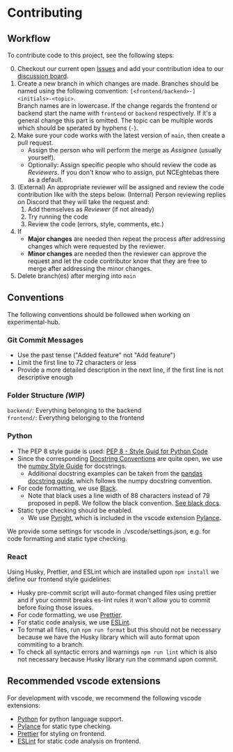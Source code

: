 # Contributing

## Workflow

To contribute code to this project, see the following steps:

0. Checkout our current open [Issues](https://github.com/TUMFARSynchrony/experimental-hub/issues) and add your contribution idea to our [discussion board](https://github.com/TUMFARSynchrony/experimental-hub/discussions/categories/ideas). 
1. Create a new branch in which changes are made. Branches should be named using the following convention: `[<frontend/backend>-]<initials>-<topic>`.  
Branch names are in lowercase. If the change regards the frontend or backend start the name with `frontend` or `backend` respectively. If it's a general change this part is omitted. The topic can be multiple words which should be sperated by hyphens (`-`).
2. Make sure your code works with the latest version of `main`, then create a pull request.
    - Assign the person who will perform the merge as *Assignee* (usually yourself).
    - Optionally: Assign specific people who should review the code as *Reviewers*. If you don't know who to assign, put NCEghtebas there as a default.
3. (External) An appropriate reviewer will be assigned and review the code contribution like with the steps below.
   (Internal) Person reviewing replies on Discord that they will take the request and:
    1. Add themselves as *Reviewer* (if not already)
    1. Try running the code
    1. Review the code (errors, style, comments, etc.)
5. If
    - **Major changes** are needed then repeat the process after addressing changes which were requested by the reviewer.
    - **Minor changes** are needed then the reviewer can approve the request and let the code contributor know that they are free to merge after addressing the minor changes.
6. Delete branch(es) after merging into `main`

## Conventions
The following conventions should be followed when working on experimental-hub.

### Git Commit Messages
- Use the past tense ("Added feature" not "Add feature")
- Limit the first line to 72 characters or less
- Provide a more detailed description in the next line, if the first line is not descriptive enough

### Folder Structure _(WIP)_
`backend/`: Everything belonging to the backend  
`frontend/`: Everything belonging to the frontend

### Python 

- The PEP 8 style guide is used: [PEP 8 - Style Guid for Python Code](https://peps.python.org/pep-0008/)
- Since the corresponding [Docstring Conventions](https://peps.python.org/pep-0257/) are quite open, we use the [numpy Style Guide](https://numpydoc.readthedocs.io/en/latest/format.html) for docstrings.
	- Additional docstring examples can be taken from the [pandas docstring guide](https://python-sprints.github.io/pandas/guide/pandas_docstring.html), which follows the numpy docstring convention.
- For code formatting, we use [Black](https://github.com/psf/black).
	- Note that black uses a line width of 88 characters instead of 79 proposed in pep8. We follow the black convention. [See black docs](https://black.readthedocs.io/en/stable/the_black_code_style/current_style.html#line-length).
- Static type checking should be enabled.
	- We use [Pyright](https://github.com/microsoft/pyright), which is included in the vscode extension [Pylance](https://marketplace.visualstudio.com/items?itemName=ms-python.vscode-pylance).

We provide some settings for vscode in ./vscode/settings.json, e.g. for code formatting and static type checking.


### React
Using Husky, Prettier, and ESLint which are installed upon `npm install` we define our frontend style guidelines: 
- Husky pre-commit script will auto-format changed files using prettier and if your commit breaks es-lint rules it won't allow you to commit before fixing those issues.
- For code formatting, we use [Prettier](https://prettier.io/).
- For static code analysis, we use [ESLint](https://eslint.org/docs/latest/rules/).
- To format all files, run `npm run format` but this should not be necessary because we have the Husky library which will auto format upon commiting to a branch. 
- To check all syntactic errors and warnings `npm run lint` which is also not necessary because Husky library run the command upon commit. 

## Recommended vscode extensions

For development with vscode, we recommend the following vscode extensions:

- [Python](https://marketplace.visualstudio.com/items?itemName=ms-python.python) for python language support.
- [Pylance](https://marketplace.visualstudio.com/items?itemName=ms-python.vscode-pylance) for static type checking.
- [Prettier](https://marketplace.visualstudio.com/items?itemName=esbenp.prettier-vscode) for styling on frontend.
- [ESLint](https://marketplace.visualstudio.com/items?itemName=dbaeumer.vscode-eslint) for static code analysis on frontend.

